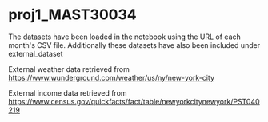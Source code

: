 # proj1_MAST30034

The datasets have been loaded in the notebook using the URL of each month's CSV file. Additionally these datasets have also been included under external_dataset

External weather data retrieved from 
https://www.wunderground.com/weather/us/ny/new-york-city

External income data retrieved from 
https://www.census.gov/quickfacts/fact/table/newyorkcitynewyork/PST040219

